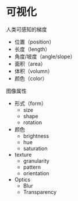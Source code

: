 # 可视化

人类可感知的梯度

- 位置（position）
- 长度（length）
- 角度/坡度（angle/slope）
- 面积（area）
- 体积（volumn）
- 颜色（color）

图像属性

- 形式（form）
  - size
  - shape
  - rotation
- 颜色
  - brightness
  - hue
  - saturation
- texture
  - granularity
  - pattern
  - orientation
- Optics
  - Blur
  - Transparency
